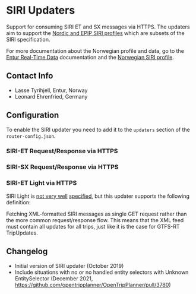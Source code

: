 # SIRI Updaters

Support for consuming SIRI ET and SX messages via HTTPS. The updaters aim to support the [Nordic
and EPIP SIRI profiles](../../features-explained/Netex-Siri-Compatibility.md) which 
are subsets of the SIRI specification.

For more documentation about the Norwegian profile and data, go to
the [Entur Real-Time Data](https://developer.entur.org/pages-real-time-intro) documentation and
the [Norwegian SIRI profile](https://enturas.atlassian.net/wiki/spaces/PUBLIC/pages/637370420/Norwegian+SIRI+profile).

## Contact Info

- Lasse Tyrihjell, Entur, Norway
- Leonard Ehrenfried, Germany

## Configuration

To enable the SIRI updater you need to add it to the `updaters` section of the `router-config.json`.

### SIRI-ET Request/Response via HTTPS

<!-- INSERT: siri-et-updater -->

### SIRI-SX Request/Response via HTTPS

<!-- INSERT: siri-sx-updater -->

### SIRI-ET Light via HTTPS

SIRI Light is [not very well](https://nextcloud.leonard.io/s/2tdYdmYBGtLQMfi/download?path=&files=Proposition-Profil-SIRI-Lite-initial-v1-3%20en.pdf)
[specified](https://normes.transport.data.gouv.fr/normes/siri/profil-france/#protocoles-d%C3%A9change-des-donn%C3%A9es-siri),
but this updater supports the following definition: 

Fetching XML-formatted SIRI messages as single GET request rather than the more common request/response 
flow. This means that the XML feed must contain all updates for all trips, just like it is the case 
for GTFS-RT TripUpdates.

<!-- INSERT: siri-et-light -->


## Changelog

- Initial version of SIRI updater (October 2019)
- Include situations with no or no handled entity selectors with Unknown EntitySelector (December
  2021, https://github.com/opentripplanner/OpenTripPlanner/pull/3780)
